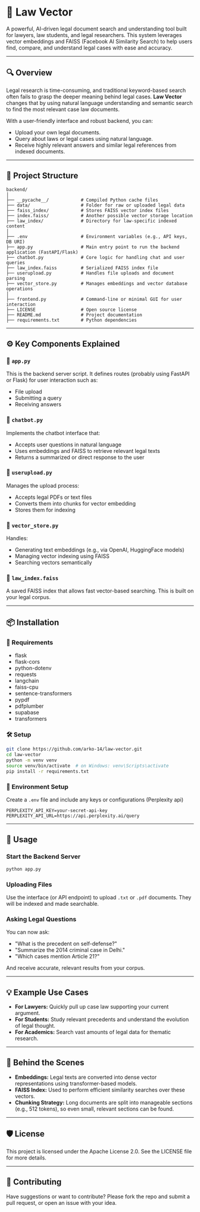 # 🧠 Law Vector 

A powerful, AI-driven legal document search and understanding tool built for lawyers, law students, and legal researchers. This system leverages vector embeddings and FAISS (Facebook AI Similarity Search) to help users find, compare, and understand legal cases with ease and accuracy.

---

## 🔍 Overview

Legal research is time-consuming, and traditional keyword-based search often fails to grasp the deeper meaning behind legal cases. **Law Vector** changes that by using natural language understanding and semantic search to find the most relevant case law documents.

With a user-friendly interface and robust backend, you can:

* Upload your own legal documents.
* Query about laws or legal cases using natural language.
* Receive highly relevant answers and similar legal references from indexed documents.

---

## 📁 Project Structure

```
backend/
│
├── __pycache__/            # Compiled Python cache files
├── data/                   # Folder for raw or uploaded legal data
├── faiss_index/            # Stores FAISS vector index files
├── index.faiss/            # Another possible vector storage location
├── law_index/              # Directory for law-specific indexed content
│
├── .env                    # Environment variables (e.g., API keys, DB URI)
├── app.py                  # Main entry point to run the backend application (FastAPI/Flask)
├── chatbot.py              # Core logic for handling chat and user queries
├── law_index.faiss         # Serialized FAISS index file
├── userupload.py           # Handles file uploads and document parsing
├── vector_store.py         # Manages embeddings and vector database operations
│
├── frontend.py             # Command-line or minimal GUI for user interaction
├── LICENSE                 # Open source license
├── README.md               # Project documentation
├── requirements.txt        # Python dependencies
```

---

## ⚙️ Key Components Explained

### 🔹 `app.py`

This is the backend server script. It defines routes (probably using FastAPI or Flask) for user interaction such as:

* File upload
* Submitting a query
* Receiving answers

### 🔹 `chatbot.py`

Implements the chatbot interface that:

* Accepts user questions in natural language
* Uses embeddings and FAISS to retrieve relevant legal texts
* Returns a summarized or direct response to the user

### 🔹 `userupload.py`

Manages the upload process:

* Accepts legal PDFs or text files
* Converts them into chunks for vector embedding
* Stores them for indexing

### 🔹 `vector_store.py`

Handles:

* Generating text embeddings (e.g., via OpenAI, HuggingFace models)
* Managing vector indexing using FAISS
* Searching vectors semantically

### 🔹 `law_index.faiss`

A saved FAISS index that allows fast vector-based searching. This is built on your legal corpus.

---

## 📦 Installation

### 🔧 Requirements

* flask 
* flask-cors
* python-dotenv
* requests
* langchain
* faiss-cpu 
* sentence-transformers 
* pypdf 
* pdfplumber
* supabase
* transformers

### 🛠️ Setup

```bash
git clone https://github.com/arko-14/law-vector.git
cd law-vector
python -m venv venv
source venv/bin/activate  # on Windows: venv\Scripts\activate
pip install -r requirements.txt
```

### 🔐 Environment Setup

Create a `.env` file and include any keys or configurations (Perplexity api)

```
PERPLEXITY_API_KEY=your-secret-api-key
PERPLEXITY_API_URL=https://api.perplexity.ai/query

```

---

## 🚀 Usage

### Start the Backend Server

```bash
python app.py
```

### Uploading Files

Use the interface (or API endpoint) to upload `.txt` or `.pdf` documents. They will be indexed and made searchable.

### Asking Legal Questions

You can now ask:

* "What is the precedent on self-defense?"
* "Summarize the 2014 criminal case in Delhi."
* "Which cases mention Article 21?"

And receive accurate, relevant results from your corpus.

---

## 💡 Example Use Cases

* **For Lawyers:** Quickly pull up case law supporting your current argument.
* **For Students:** Study relevant precedents and understand the evolution of legal thought.
* **For Academics:** Search vast amounts of legal data for thematic research.

---

## 🧠 Behind the Scenes

* **Embeddings:** Legal texts are converted into dense vector representations using transformer-based models.
* **FAISS Index:** Used to perform efficient similarity searches over these vectors.
* **Chunking Strategy:** Long documents are split into manageable sections (e.g., 512 tokens), so even small, relevant sections can be found.

---

## 🛡 License

This project is licensed under the Apache License 2.0.
See the LICENSE file for more details.

---

## 🤝 Contributing

Have suggestions or want to contribute? Please fork the repo and submit a pull request, or open an issue with your idea.


